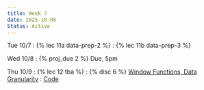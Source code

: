 ```yaml
---
title: Week 7
date: 2025-10-06
Status: Active
---
```


Tue 10/7
: {% lec 11a data-prep-2 %}
: {% lec 11b data-prep-3 %}

Wed 10/8
: {% proj_due 2 %} Due, 5pm

Thu 10/9
: {% lec 12 tba %}
: {% disc 6 %} [Window Functions, Data Granularity](https://drive.google.com/file/d/1k5CmTywPUJMSNGnQU2Ae0VruGHbvfuDy/view?usp=sharing)
  : [Code](http://data101.datahub.berkeley.edu/hub/user-redirect/git-pull?repo=https%3A%2F%2Fgithub.com%2Fcal-data-eng%2Ffa25-materials&urlpath=tree%2Ffa25-materials%2Fdisc%2Fdisc06%2Fdisc06.ipynb&branch=main) 

